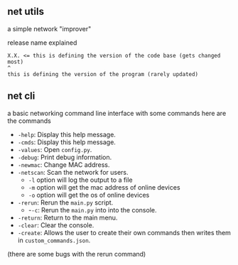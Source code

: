 ## net utils

a simple network "improver"


release name explained


```
X.X. <= this is defining the version of the code base (gets changed most)
^ 
this is defining the version of the program (rarely updated)
```
## net cli

a basic networking command line interface with some commands here are the commands

- `-help`: Display this help message.
- `-cmds`: Display this help message.
- `-values`: Open `config.py`.
- `-debug`: Print debug information.
- `-newmac`: Change MAC address.
- `-netscan`: Scan the network for users.
  - `-l` option will log the output to a file
  - `-m` option will get the mac address of online devices
  - `-o` option will get the os of online devices
- `-rerun`: Rerun the `main.py` script.
  - -`-c`: Rerun the `main.py` into into the console.
- `-return`: Return to the main menu.
- `-clear`: Clear the console.
- `-create`: Allows the user to create their own commands then writes them in `custom_commands.json`.

(there are some bugs with the rerun command)
